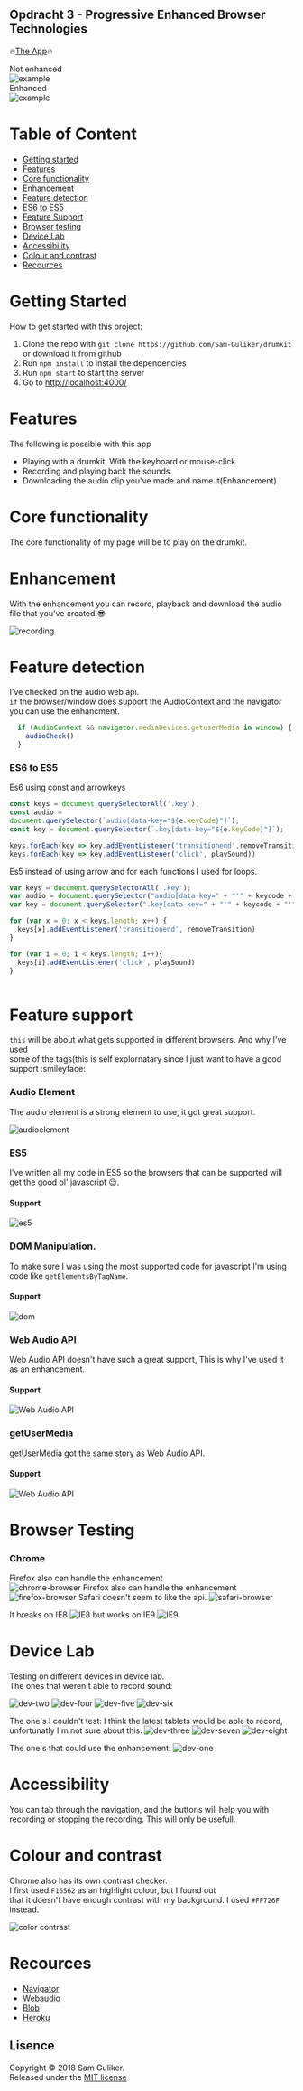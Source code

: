 ## Opdracht 3 - Progressive Enhanced Browser Technologies

:fire:[The App](https://afternoon-fjord-39549.herokuapp.com/):fire:  

Not enhanced  
![example](images/example.gif)  
Enhanced  
![example](images/recording.gif)


# Table of Content
- [Getting started](#getting-started)
- [Features](#features)
- [Core functionality](#core-functionality)
- [Enhancement](#enhancement)
- [Feature detection](#feature-dectection)
- [ES6 to ES5](#es6-to-es5)
- [Feature Support](#feature-support)
- [Browser testing](#browser-testing)
- [Device Lab](#device-lab)
- [Accessibility](#accessibility)
- [Colour and contrast](#colour-and-contrast)
- [Recources](#recources)

# Getting Started
How to get started with this project:

1. Clone the repo with `git clone https://github.com/Sam-Guliker/drumkit` or download it from github
2. Run `npm install` to install the dependencies
3. Run `npm start` to start the server
4. Go to [http://localhost:4000/](http://localhost:4000/)

# Features
The following is possible with this app
* Playing with a drumkit. With the keyboard or mouse-click
* Recording and playing back the sounds.
* Downloading the audio clip you've made and name it(Enhancement)

# Core functionality
The core functionality of my page will be to play on the drumkit.

# Enhancement
With the enhancement you can record, playback and download the audio file that you've created!:sunglasses:

![recording](images/recording.gif)

# Feature detection
I've checked on the audio web api.  
`if` the browser/window does support the AudioContext and the navigator you can use the enhancment.

```Javascript
  if (AudioContext && navigator.mediaDevices.getuserMedia in window) {
    audioCheck()
  }
```

### ES6 to ES5
Es6 using const and arrowkeys
```Javascript
const keys = document.querySelectorAll('.key');
const audio =
document.querySelector(`audio[data-key="${e.keyCode}"]`);
const key = document.querySelector(`.key[data-key="${e.keyCode}"]`);

keys.forEach(key => key.addEventListener('transitionend',removeTransition));
keys.forEach(key => key.addEventListener('click', playSound))


```

Es5 instead of using arrow and for each functions I used for loops.  

```Javascript
var keys = document.querySelectorAll('.key');
var audio = document.querySelector("audio[data-key=" + "'" + keycode + "'" + "]");
var key = document.querySelector(".key[data-key=" + "'" + keycode + "'"+ "]");

for (var x = 0; x < keys.length; x++) {
  keys[x].addEventListener('transitionend', removeTransition)
}

for (var i = 0; i < keys.length; i++){
  keys[i].addEventListener('click', playSound)
}



```
# Feature support
`this` will be about what gets supported in different browsers. And why I've used  
some of the tags(this is self explornatary since I just want to have a good support :smileyface:

### Audio Element
The audio element is a strong element to use, it got great support.

![audioelement](images/audioelement.png)

### ES5
I've written all my code in ES5 so the browsers that can be supported will get the good ol' javascript :wink:.

#### Support

![es5](images/es5.png)

### DOM Manipulation.
To make sure I was using the most supported code for javascript I'm using code like `getElementsByTagName`.

#### Support

![dom](images/dom.png)

### Web Audio API
Web Audio API doesn't have such a great support, This is why I've used it as an enhancement. 

#### Support
![Web Audio API](images/webaudio.png)

### getUserMedia
getUserMedia got the same story as Web Audio API.

#### Support
![Web Audio API](images/getuser.png)

# Browser Testing
### Chrome
Firefox also can handle the enhancement  
![chrome-browser](images/chrome.png)
Firefox also can handle the enhancement  
![firefox-browser](images/firefox.png)
Safari doesn't seem to like the api.
![safari-browser](images/safari.png)

It breaks on IE8
![IE8](images/ie8.png)
but works on IE9
![IE9](images/ie9.png)

# Device Lab
Testing on different devices in device lab.  
The ones that weren't able to record sound: 

![dev-two](images/tinified/2.jpg)
![dev-four](images/tinified/4.jpg)
![dev-five](images/tinified/5.jpg)
![dev-six](images/tinified/6.jpg)

The one's I couldn't test: 
I think the latest tablets would be able to record, unfortunatly I'm not sure about this.
![dev-three](images/tinified/3.jpg)
![dev-seven](images/tinified/7.jpg)
![dev-eight](images/tinified/8.jpg)

The one's that could use the enhancement:
![dev-one](images/tinified/1.jpg)

# Accessibility
You can tab through the navigation, and the buttons will help you with recording or stopping the recording. This will only be usefull.

# Colour and contrast
Chrome also has its own contrast checker.  
I first used `F16562` as an highlight colour, but I found out  
that it doesn't have enough contrast with my background.
I used `#FF726F` instead.

![color contrast](images/colorcontrast.png)

# Recources
* [Navigator](http://codeartists.com/post/36746402258/how-to-record-audio-in-chrome-with-native-html5)
* [Webaudio](https://developer.mozilla.org/en-US/docs/Web/API/Web_Audio_API)
* [Blob](http://qnimate.com/an-introduction-to-javascript-blobs-and-file-interface/)
* [Heroku](https://www.heroku.com/home)


## Lisence
Copyright © 2018 Sam Guliker.  
Released under the [MIT license](https://opensource.org/licenses/MIT)
